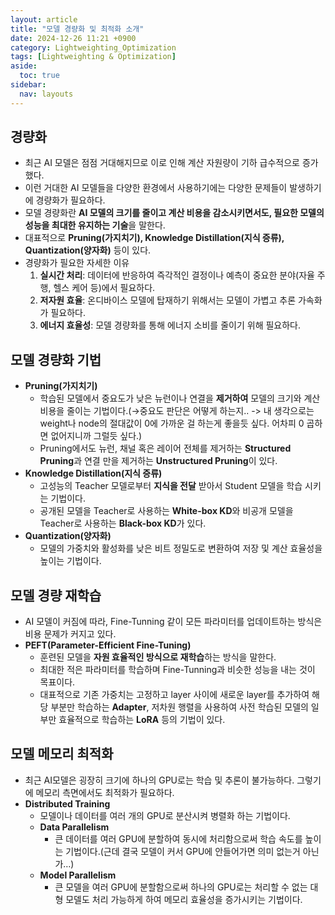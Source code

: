 ```yaml
---
layout: article
title: "모델 경량화 및 최적화 소개"
date: 2024-12-26 11:21 +0900
category: Lightweighting_Optimization
tags: [Lightweighting & Optimization]
aside:
  toc: true
sidebar:
  nav: layouts
---
```

## 경량화

- 최근 AI 모델은 점점 거대해지므로 이로 인해 계산 자원량이 기하 급수적으로 증가했다.
- 이런 거대한 AI 모델들을 다양한 환경에서 사용하기에는 다양한 문제들이 발생하기에 경량화가 필요하다.
- 모델 경량화란 **AI 모델의 크기를 줄이고 계산 비용을 감소시키면서도, 필요한 모델의 성능을 최대한 유지하는 기술**을 말한다.
- 대표적으로 **Pruning(가지치기), Knowledge Distillation(지식 증류), Quantization(양자화)** 등이 있다.
- 경량화가 필요한 자세한 이유
    1. **실시간 처리**: 데이터에 반응하여 즉각적인 결정이나 예측이 중요한 분야(자율 주행, 헬스 케어 등)에서 필요하다.
    2. **저자원 효율**: 온디바이스 모델에 탑재하기 위해서는 모델이 가볍고 추론 가속화가 필요하다.
    3. **에너지 효율성**: 모델 경량화를 통해 에너지 소비를 줄이기 위해 필요하다.

## 모델 경량화 기법

- **Pruning(가지치기)**
    - 학습된 모델에서 중요도가 낮은 뉴런이나 연결을 **제거하여** 모델의 크기와 계산 비용을 줄이는 기법이다.(→중요도 판단은 어떻게 하는지.. -> 내 생각으로는 weight나 node의 절대값이 0에 가까운 걸 하는게 좋을듯 싶다. 어차피 0 곱하면 없어지니까 그럴듯 싶다.)
    - Pruning에서도 뉴런, 채널 혹은 레이어 전체를 제거하는 **Structured Pruning**과 연결 만을 제거하는 **Unstructured Pruning**이 있다.
- **Knowledge Distillation(지식 증류)**
    - 고성능의 Teacher 모델로부터 **지식을 전달** 받아서 Student 모델을 학습 시키는 기법이다.
    - 공개된 모델을 Teacher로 사용하는 **White-box KD**와 비공개 모델을 Teacher로 사용하는 **Black-box KD**가 있다.
- **Quantization(양자화)**
    - 모델의 가중치와 활성화를 낮은 비트 정밀도로 변환하여 저장 및 계산 효율성을 높이는 기법이다.

## 모델 경량 재학습

- AI 모델이 커짐에 따라, Fine-Tunning 같이 모든 파라미터를 업데이트하는 방식은 비용 문제가 커지고 있다.
- **PEFT(Parameter-Efficient Fine-Tuning)**
    - 훈련된 모델을 **자원 효율적인 방식으로 재학습**하는 방식을 말한다.
    - 최대한 적은 파라미터를 학습하며 Fine-Tunning과 비슷한 성능을 내는 것이 목표이다.
    - 대표적으로 기존 가중치는 고정하고 layer 사이에 새로운 layer를 추가하여 해당 부분만 학습하는 **Adapter**, 저차원 행렬을 사용하여 사전 학습된 모델의 일부만 효율적으로 학습하는 **LoRA** 등의 기법이 있다.

## 모델 메모리 최적화

- 최근 AI모델은 굉장히 크기에 하나의 GPU로는 학습 및 추론이 불가능하다. 그렇기에 메모리 측면에서도 최적화가 필요하다.
- **Distributed Training**
    - 모델이나 데이터를 여러 개의 GPU로 분산시켜 병렬화 하는 기법이다.
    - **Data Parallelism**
        - 큰 데이터를 여러  GPU에 분할하여 동시에 처리함으로써 학습 속도를 높이는 기법이다.(근데 결국 모델이 커서 GPU에 안들어가면 의미 없는거 아닌가…)
    - **Model Parallelism**
        - 큰 모델을 여러 GPU에 분할함으로써 하나의 GPU로는 처리할 수 없는 대형 모델도 처리 가능하게 하여 메모리 효율성을 증가시키는 기법이다.
